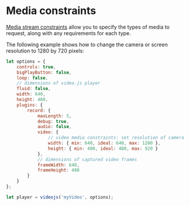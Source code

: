 # Media constraints

[Media stream constraints](https://developer.mozilla.org/en-US/docs/Web/API/MediaDevices/getUserMedia#Parameters)
allow you to specify the types of media to request, along with any requirements
for each type.

The following example shows how to change the camera or screen resolution to 1280 by 720
pixels:

```javascript
let options = {
    controls: true,
    bigPlayButton: false,
    loop: false,
    // dimensions of video.js player
    fluid: false,
    width: 640,
    height: 480,
    plugins: {
        record: {
            maxLength: 5,
            debug: true,
            audio: false,
            video: {
                // video media constraints: set resolution of camera
                width: { min: 640, ideal: 640, max: 1280 },
                height: { min: 480, ideal: 480, max: 920 }
            },
            // dimensions of captured video frames
            frameWidth: 640,
            frameHeight: 480
        }
    }
};

let player = videojs('myVideo', options);
```
